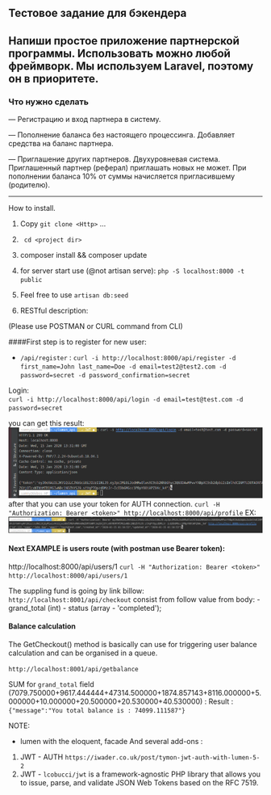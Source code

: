 ## Тестовое задание для бэкендера
 
## Напиши простое приложение партнерской программы. Использовать можно любой фреймворк. Мы используем Laravel, поэтому он в приоритете.
 
 ### Что нужно сделать
 — Регистрацию и вход партнера в систему.
 
 — Пополнение баланса без настоящего процессинга. Добавляет средства на баланс партнера.
 
 — Приглашение других партнеров. Двухуровневая система. Приглашенный партнер (реферал) приглашать новых не может. При пополнении баланса 10% от суммы начисляется пригласившему (родителю).
 
 -----------------
  How to  install.
1.  Copy `git clone <Http>` ...
2.  ` cd <project dir>` 
3. composer install && composer update
4. for server start use (@not artisan serve): `php -S localhost:8000 -t public` 
5. Feel free to use `artisan db:seed`

6. RESTful description:

(Please use POSTMAN or CURL command from CLI)

####First step is to register for new user:
 -  `/api/register` : 
    `curl -i http://localhost:8000/api/register -d first_name=John last_name=Doe -d email=test2@test2.com -d password=secret -d password_confirmation=secret`

Login:  
    `curl -i http://localhost:8000/api/login -d email=test@test.com -d password=secret`
  
  
  you can get this result:
   ![Screen logo](/IMG/screen1.png)
  after that you can use your token for AUTH connection.
    `curl -H "Authorization: Bearer <token>" http://localhost:8000/api/profile`
  EX: ![Screen2](/IMG/screen2.png)
  
 #### Next EXAMPLE is  users route (with postman use Bearer token):
   http://localhost:8000/api/users/1
 `curl -H "Authorization: Bearer <token>" http://localhost:8000/api/users/1`
   
   The suppling fund is going by link billow: 
   `http://localhost:8001/api/checkout`
   consist from follow value from body:
       - grand_total (int)
       - status  (array - 'completed');
   
   #### Balance calculation 
   The GetCheckout() method is basically can use for triggering user 
   balance calculation and can be organised in a queue.
   
   `http://localhost:8001/api/getbalance`
   
   
   SUM for `grand_total` field
   (7079.750000+9617.444444+47314.500000+1874.857143+8116.000000+5.000000+10.000000+20.500000+20.530000+40.530000) :
   Result :  `{"message":"You total balance is : 74099.111587"}`    
   
NOTE: 
  - lumen with the eloquent, facade 
  And several add-ons :
   1. JWT - AUTH `https://iwader.co.uk/post/tymon-jwt-auth-with-lumen-5-2`
   2. JWT - `lcobucci/jwt` is a framework-agnostic PHP library that allows you to issue, parse, and validate JSON Web Tokens based on the RFC 7519. 

